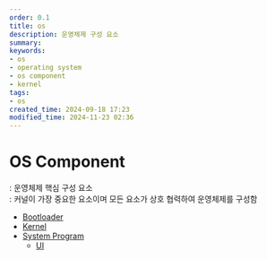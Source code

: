 ```yaml
---
order: 0.1
title: os
description: 운영체제 구성 요소
summary:
keywords:
- os
- operating system
- os component
- kernel
tags:
- os
created_time: 2024-09-18 17:23
modified_time: 2024-11-23 02:36
---
```


# OS Component
: 운영체제 핵심 구성 요소  
: 커널이 가장 중요한 요소이며 모든 요소가 상호 협력하여 운영체제를 구성함  

- [Bootloader](#bootloader)
- [Kernel](#kernel)
- [System Program](#system-program)
  - [UI](#ui)
